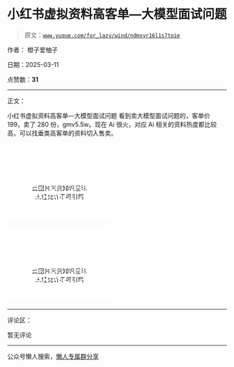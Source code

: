 # 小红书虚拟资料高客单—大模型面试问题

> 原文：[`www.yuque.com/for_lazy/wind/ndmxyr16l1s7toie`](https://www.yuque.com/for_lazy/wind/ndmxyr16l1s7toie)

作者： 橙子爱柚子

日期：2025-03-11

点赞数：**31**

* * *

正文：

小红书虚拟资料高客单—大模型面试问题
看到卖大模型面试问题的，客单价 199，卖了 280 份，gmv5.5w。现在 Ai 很火，对应 Ai 相关的资料热度都比较高，可以找垂类高客单的资料切入售卖。

![](img/94ad79f53a928f05074b29cd5dfda8d1.png "None")

![](img/c98cbffde9f187f976d144b9572c68b0.png "None")

* * *

评论区：

暂无评论

* * *

公众号懒人搜索，[懒人专属群分享](https://lazybook.fun/#/blog/group)